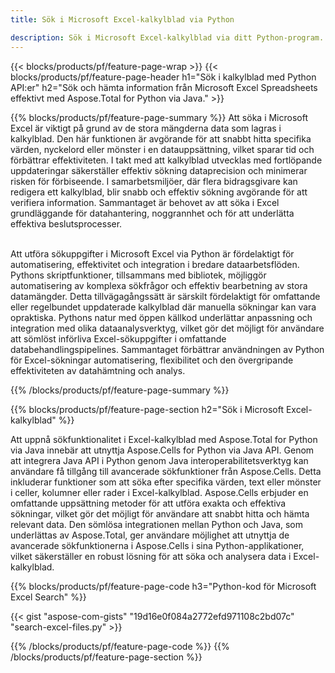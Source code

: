 ```yaml
---
title: Sök i Microsoft Excel-kalkylblad via Python 

description: Sök i Microsoft Excel-kalkylblad via ditt Python-program. Sök arbetsblad online via app.
---
```


{{< blocks/products/pf/feature-page-wrap >}}
{{< blocks/products/pf/feature-page-header h1="Sök i kalkylblad med Python API:er" h2="Sök och hämta information från Microsoft Excel Spreadsheets effektivt med Aspose.Total for Python via Java." >}}

{{% blocks/products/pf/feature-page-summary %}}
Att söka i Microsoft Excel är viktigt på grund av de stora mängderna data som lagras i kalkylblad. Den här funktionen är avgörande för att snabbt hitta specifika värden, nyckelord eller mönster i en datauppsättning, vilket sparar tid och förbättrar effektiviteten. I takt med att kalkylblad utvecklas med fortlöpande uppdateringar säkerställer effektiv sökning dataprecision och minimerar risken för förbiseende. I samarbetsmiljöer, där flera bidragsgivare kan redigera ett kalkylblad, blir snabb och effektiv sökning avgörande för att verifiera information. Sammantaget är behovet av att söka i Excel grundläggande för datahantering, noggrannhet och för att underlätta effektiva beslutsprocesser.<br /><br />

Att utföra sökuppgifter i Microsoft Excel via Python är fördelaktigt för automatisering, effektivitet och integration i bredare dataarbetsflöden. Pythons skriptfunktioner, tillsammans med bibliotek, möjliggör automatisering av komplexa sökfrågor och effektiv bearbetning av stora datamängder. Detta tillvägagångssätt är särskilt fördelaktigt för omfattande eller regelbundet uppdaterade kalkylblad där manuella sökningar kan vara opraktiska. Pythons natur med öppen källkod underlättar anpassning och integration med olika dataanalysverktyg, vilket gör det möjligt för användare att sömlöst införliva Excel-sökuppgifter i omfattande databehandlingspipelines. Sammantaget förbättrar användningen av Python för Excel-sökningar automatisering, flexibilitet och den övergripande effektiviteten av datahämtning och analys.

{{% /blocks/products/pf/feature-page-summary  %}}

{{% blocks/products/pf/feature-page-section  h2="Sök i Microsoft Excel-kalkylblad" %}}

Att uppnå sökfunktionalitet i Excel-kalkylblad med Aspose.Total for Python via Java innebär att utnyttja Aspose.Cells for Python via Java API. Genom att integrera Java API i Python genom Java interoperabilitetsverktyg kan användare få tillgång till avancerade sökfunktioner från Aspose.Cells. Detta inkluderar funktioner som att söka efter specifika värden, text eller mönster i celler, kolumner eller rader i Excel-kalkylblad. Aspose.Cells erbjuder en omfattande uppsättning metoder för att utföra exakta och effektiva sökningar, vilket gör det möjligt för användare att snabbt hitta och hämta relevant data. Den sömlösa integrationen mellan Python och Java, som underlättas av Aspose.Total, ger användare möjlighet att utnyttja de avancerade sökfunktionerna i Aspose.Cells i sina Python-applikationer, vilket säkerställer en robust lösning för att söka och analysera data i Excel-kalkylblad.

{{% blocks/products/pf/feature-page-code h3="Python-kod för Microsoft Excel Search" %}}

{{< gist "aspose-com-gists" "19d16e0f084a2772efd971108c2bd07c" "search-excel-files.py" >}}

{{% /blocks/products/pf/feature-page-code  %}}
{{% /blocks/products/pf/feature-page-section %}}